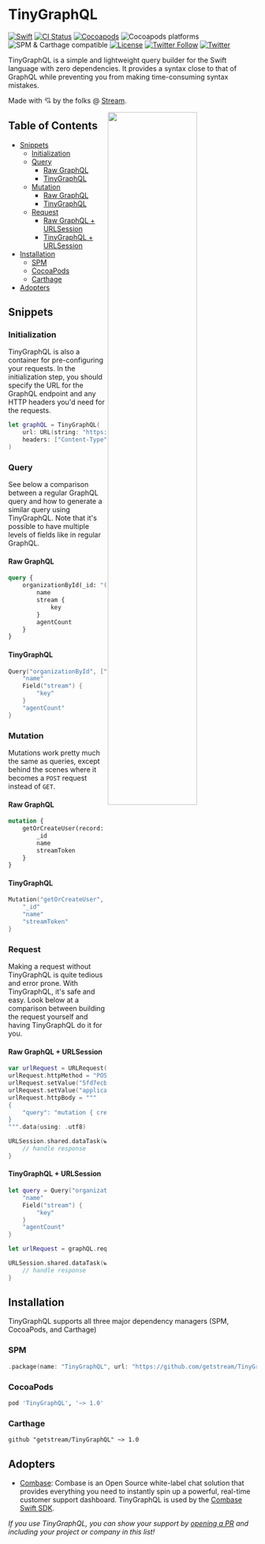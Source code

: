 # TinyGraphQL

[![Swift][swift-badge]][swift-url]
[![CI Status][ci-badge]][ci-url]
[![Cocoapods][cocoapods-badge]][cocoapods-url]
![Cocoapods platforms](https://img.shields.io/cocoapods/p/Streamoji)
![SPM & Carthage compatible][spm-carthage-badge]
[![License][license-badge]][license-url]
[![Twitter Follow][follow-badge]][follow-url]
[![Twitter][tweet-badge]][tweet-url]

TinyGraphQL is a simple and lightweight query builder for the Swift language with zero dependencies. It provides a syntax close to that of GraphQL while preventing you from making time-consuming syntax mistakes.

Made with 💘 by the folks @ [Stream](https://getstream.io).

<img align="right" src="https://i.imgur.com/lZLvgFa.png" width="60%" />

## Table of Contents

- [Snippets](#snippets)
  * [Initialization](#initialization)
  * [Query](#query)
    + [Raw GraphQL](#raw-graphql)
    + [TinyGraphQL](#tinygraphql)
  * [Mutation](#mutation)
    + [Raw GraphQL](#raw-graphql-1)
    + [TinyGraphQL](#tinygraphql-1)
  * [Request](#request)
    + [Raw GraphQL + URLSession](#raw-graphql---urlsession)
    + [TinyGraphQL + URLSession](#tinygraphql---urlsession)
- [Installation](#installation)
  * [SPM](#spm)
  * [CocoaPods](#cocoapods)
  * [Carthage](#carthage)
- [Adopters](#adopters)

## Snippets

### Initialization

TinyGraphQL is also a container for pre-configuring your requests. In the initialization step, you should specify the URL for the GraphQL endpoint and any HTTP headers you'd need for the requests.

```swift
let graphQL = TinyGraphQL(
    url: URL(string: "https://api.combase.app/graphql")!,
    headers: ["Content-Type": "application/json", "combase-organization": "5fd7ecb251b33b10c380977b"]
)
```

### Query

See below a comparison between a regular GraphQL query and how to generate a similar query using TinyGraphQL. Note that it's possible to have multiple levels of fields like in regular GraphQL.

#### Raw GraphQL

```graphql
query {
    organizationById(_id: "(id)") {
        name
        stream {
            key
        }
        agentCount
    }
}
```

#### TinyGraphQL

```swift
Query("organizationById", ["_id": id]) {
    "name"
    Field("stream") {
        "key"
    }
    "agentCount"
}
```

### Mutation

Mutations work pretty much the same as queries, except behind the scenes where it becomes a `POST` request instead of `GET`.

#### Raw GraphQL

```graphql
mutation {
    getOrCreateUser(record: { name: "(name)", email: "(email)" }) {
        _id
        name
        streamToken
    }
}
```

#### TinyGraphQL

```swift
Mutation("getOrCreateUser", ["record": ["name": name, "email": email]]) {
    "_id"
    "name"
    "streamToken"
}
```

### Request

Making a request without TinyGraphQL is quite tedious and error prone. With TinyGraphQL, it's safe and easy. Look below at a comparison between building the request yourself and having TinyGraphQL do it for you.

#### Raw GraphQL + URLSession 

```swift
var urlRequest = URLRequest(url: url)
urlRequest.httpMethod = "POST"
urlRequest.setValue("5fd7ecb251b33b10c380977b", forHTTPHeaderField: "combase-organization")
urlRequest.setValue("application/json", forHTTPHeaderField: "Content-Type")
urlRequest.httpBody = """
{
    "query": "mutation { createTicket(message: \\"\(message)\\", user: \\"\(userId)\\") { _id }}"
}
""".data(using: .utf8)

URLSession.shared.dataTask(with: urlRequest, completionHandler: { data, response, error in
    // handle response
}
```

#### TinyGraphQL + URLSession

```swift
let query = Query("organizationById", ["_id": id]) {
    "name"
    Field("stream") {
        "key"
    }
    "agentCount"
}

let urlRequest = graphQL.request(for: query)

URLSession.shared.dataTask(with: urlRequest, completionHandler: { data, response, error in
    // handle response
}
```

## Installation

TinyGraphQL supports all three major dependency managers (SPM, CocoaPods, and Carthage)

### SPM

```swift
.package(name: "TinyGraphQL", url: "https://github.com/getstream/TinyGraphQL", from: "0.0.2")
```

### CocoaPods

```ruby
pod 'TinyGraphQL', '~> 1.0'
```

### Carthage

```
github "getstream/TinyGraphQL" ~> 1.0
```

## Adopters

- [Combase][combase-url]: Combase is an Open Source white-label chat solution that provides everything you need to instantly spin up a powerful, real-time customer support dashboard. TinyGraphQL is used by the [Combase Swift SDK][combase-swift-url].

<i>If you use TinyGraphQL, you can show your support by [opening a PR](https://github.com/GetStream/TinyGraphQL/edit/main/README.md) and including your project or company in this list!</i>

[swift-badge]: https://img.shields.io/badge/Swift-5.2-orange.svg?style=flat
[swift-url]: https://swift.org

[ci-badge]: https://img.shields.io/github/workflow/status/getstream/tinygraphql/CI
[ci-url]: https://github.com/GetStream/TinyGraphQL/actions?query=workflow%3ACI

[cocoapods-badge]: https://img.shields.io/cocoapods/v/TinyGraphQL
[cocoapods-url]: https://cocoapods.org/pods/TinyGraphQL

[spm-carthage-badge]: https://img.shields.io/badge/SPM%20%26%20Carthage-compatible-green

[license-badge]: https://img.shields.io/badge/License-MIT-blue.svg?style=flat
[license-url]: https://tldrlegal.com/license/mit-license

[follow-badge]: https://img.shields.io/twitter/follow/getstream_io?style=social
[follow-url]: https://twitter.com/intent/follow?screen_name=getstream_io

[tweet-badge]: https://img.shields.io/twitter/url?url=https%3A%2F%2Fgithub.com%2FGetStream%2FStreamoji
[tweet-url]: https://twitter.com/intent/tweet?text=Wow:&url=https%3A%2F%2Fgithub.com%2FGetStream%2FTinyGraphQL

[combase-url]: https://comba.se
[combase-swift-url]: https://github.com/getstream/combase-swift
